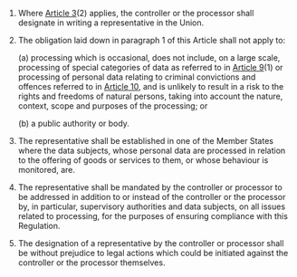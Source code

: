 1. Where [Article 3](/gdpr/articles/3-territorial-scope/)(2) applies, the controller or the processor shall designate in writing a representative in the Union.

2. The obligation laid down in paragraph 1 of this Article shall not apply to:

    (a) processing which is occasional, does not include, on a large scale, processing of special categories of data as referred to in [Article 9](/gdpr/articles/9-processing-special-categories/)(1) or processing of personal data relating to criminal convictions and offences referred to in [Article 10](/gdpr/articles/10-processing-criminal-data/), and is unlikely to result in a risk to the rights and freedoms of natural persons, taking into account the nature, context, scope and purposes of the processing; or

    (b) a public authority or body.

3. The representative shall be established in one of the Member States where the data subjects, whose personal data are processed in relation to the offering of goods or services to them, or whose behaviour is monitored, are.

4. The representative shall be mandated by the controller or processor to be addressed in addition to or instead of the controller or the processor by, in particular, supervisory authorities and data subjects, on all issues related to processing, for the purposes of ensuring compliance with this Regulation.

5. The designation of a representative by the controller or processor shall be without prejudice to legal actions which could be initiated against the controller or the processor themselves.
